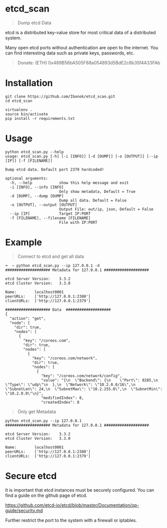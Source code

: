 # etcd_scan
> Dump etcd Data

etcd is a distributed key-value store for most critical data of a distributed system.

Many open etcd ports without authentication are open to the internet.
You can find interesting data such as private keys, passwords, etc.

> Donate: (ETH) 0x489B56bA505F88a054893d5BdE2c8b35f4A33FAb

# Installation

```
git clone https://github.com/Ibonok/etcd_scan.git
cd etcd_scan

virtualenv .
source bin/activate
pip install -r requirements.txt
```
# Usage

```
python etcd_scan.py --help                 
usage: etcd_scan.py [-h] [-i [INFO]] [-d [DUMP]] [-o [OUTPUT]] [--ip [IP]] [-f [FILENAME]]

Dump etcd data. Default port 2379 hardcoded!

optional arguments:
  -h, --help            show this help message and exit
  -i [INFO], --info [INFO]
                        Only show metadata, Default = True
  -d [DUMP], --dump [DUMP]
                        Dump all data. Default = False
  -o [OUTPUT], --output [OUTPUT]
                        Output File: out/ip, json, Default = False
  --ip [IP]             Target IP:PORT
  -f [FILENAME], --filename [FILENAME]
                        File with IP:PORT
```

# Example
> Connect to etcd and get all data

```
➜  ~ python etcd_scan.py --ip 127.0.0.1 -d
#################### Metadata for 127.0.0.1 ####################

etcd Server Version:	3.3.2
etcd Cluster Version:	3.3.0

Name:		 localhost0001
peerURLs:	 ['http://127.0.0.1:2380']
clientURLs:	 ['http://127.0.0.1:2379']

#################### Data  ####################
{
  "action": "get",
  "node": {
    "dir": true,
    "nodes": [
      {
        "key": "/coreos.com",
        "dir": true,
        "nodes": [
          {
            "key": "/coreos.com/network",
            "dir": true,
            "nodes": [
              {
                "key": "/coreos.com/network/config",
                "value": "{\n  \"Backend\": {\n    \"Port\": 8285,\n    \"Type\": \"udp\"\n  },\n  \"Network\": \"10.2.0.0/16\",\n  \"SubnetLen\": 24,\n  \"SubnetMax\": \"10.2.255.0\",\n  \"SubnetMin\": \"10.2.0.0\"\n}",
                "modifiedIndex": 8,
                "createdIndex": 8
```

> Only get Metadata
```
python etcd_scan.py --ip 127.0.0.1
#################### Metadata for 127.0.0.1 ####################

etcd Server Version:	3.3.2
etcd Cluster Version:	3.3.0

Name:		 localhost0001
peerURLs:	 ['http://127.0.0.1:2380']
clientURLs:	 ['http://127.0.0.1:2379']
```

# Secure etcd

It is important that etcd instances must be securely configured.
You can find a guide on the github page of etcd.

https://github.com/etcd-io/etcd/blob/master/Documentation/op-guide/security.md

Further restrict the port to the system with a firewall or iptables.